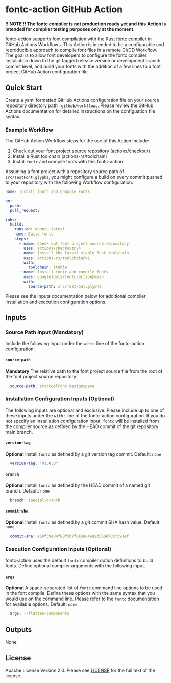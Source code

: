 # fontc-action GitHub Action

**!! NOTE !! The fontc compiler is not production ready yet and this Action is intended for compiler testing purposes only at the moment.**

fontc-action supports font compilation with the Rust [fontc compiler](https://github.com/googlefonts/fontc) in GitHub Actions Workflows.  This Action is intended to be a configurable and reproducible approach to compile font files in a remote CI/CD Workflow.  The goal is to allow font developers to configure the fontc compiler installation down to the git tagged release version or development branch commit level, and build your fonts with the addition of a few lines to a font project GitHub Action  configuration file.

## Quick Start

Create a yaml formatted GitHub Actions configuration file on your source repository directory path `.github/workflows`. Please review the GitHub Actions documentation for detailed instructions on the configuation file syntax.

### Example Workflow

The GitHub Action Workflow steps for the use of this Action include:

1. Check out your font project source repository (actions/checkout)
2. Install a Rust toolchain (actions-rs/toolchain)
3. Install `fontc` and compile fonts with this fontc-action

Assuming a font project with a repository source path of `src/TestFont.glyphs`, you might configure a build on every commit pushed to your repository with the following Workflow configuration:

```yaml
name: Install fontc and Compile Fonts

on:
  push:
  pull_request:

jobs:
  build:
    runs-on: ubuntu-latest
    name: Build fonts
    steps:
      - name: Check out font project source repository
        uses: actions/checkout@v4
      - name: Install the latest stable Rust toolchain
        uses: actions-rs/toolchain@v1
        with:
          toolchain: stable
      - name: Install fontc and compile fonts
        uses: googlefonts/fontc-action@main
        with:
          source-path: src/TestFont.glyphs
```

Please see the Inputs documentation below for additional compiler installation and execution configuration options.

## Inputs

### Source Path Input (Mandatory)

Include the following input under the `with:` line of the fontc-action configuration:

#### `source-path`

**Mandatory** The relative path to the font project source file from the root of the font project source repository.

```yaml
  source-path: src/CoolFont.designspace
```

### Installation Configuration Inputs (Optional)

The following inputs are optional and exclusive.  Please include up to one of these inputs under the `with:` line of the fontc-action configuration.  If you do not specify an installation configuration input, `fontc` will be installed from the compiler source as defined by the HEAD commit of the git repository main branch.

#### `version-tag`

**Optional** Install `fontc` as defined by a git version tag commit. Default: `none`

```yaml
  version-tag: "v1.0.0"
```

#### `branch`

**Optional** Install `fontc` as defined by the HEAD commit of a named git branch. Default: `none`

```yaml
  branch: special-branch
```

#### `commit-sha`

**Optional** Install `fontc` as defined by a git commit SHA hash value.  Default: `none`

```yaml
  commit-sha: a60f59e84f88f5b7f0e3e846a9d566870c7391ef
```

### Execution Configuration Inputs (Optional)

fontc-action uses the default `fontc` compiler option definitions to build fonts.  Define optional compiler arguments with the following input.

#### `args`

**Optional** A space-separated list of `fontc` command line options to be used in the font compile.  Define these options with the same syntax that you would use on the command line.  Please refer to the `fontc` documentation for available options. Default: `none`

```yaml
  args: --flatten-components
```
## Outputs

None

## License

Apache License Version 2.0.  Please see [LICENSE](LICENSE) for the full text of the license.
